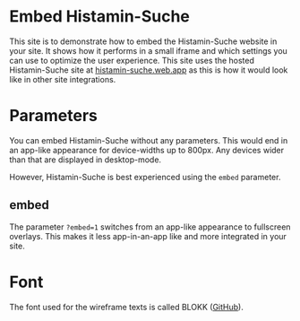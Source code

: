 # Embed Histamin-Suche

This site is to demonstrate how to embed the Histamin-Suche website in your site. It shows how it performs in a small iframe and which settings you can use to optimize the user experience. This site uses the hosted Histamin-Suche site at [histamin-suche.web.app](https://histamin-suche.web.app) as this is how it would look like in other site integrations.

# Parameters

You can embed Histamin-Suche without any parameters. This would end in an app-like appearance for device-widths up to 800px. Any devices wider than that are displayed in desktop-mode.

However, Histamin-Suche is best experienced using the `embed` parameter.

## embed

The parameter `?embed=1` switches from an app-like appearance to fullscreen overlays. This makes it less app-in-an-app like and more integrated in your site.

# Font

The font used for the wireframe texts is called BLOKK ([GitHub](https://github.com/los-gordos/BLOKK)).
